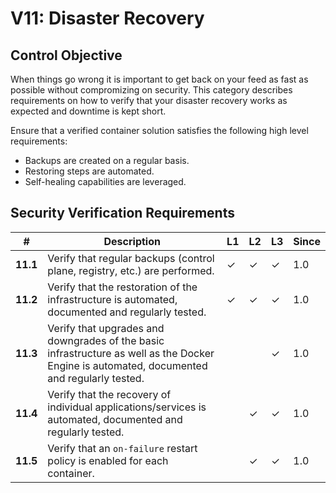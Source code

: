 # V11: Disaster Recovery

## Control Objective

When things go wrong it is important to get back on your feed as fast as possible without compromizing on security. This category describes requirements on how to verify that your disaster recovery works as expected and downtime is kept short.

Ensure that a verified container solution satisfies the following high level requirements:

* Backups are created on a regular basis.
* Restoring steps are automated.
* Self-healing capabilities are leveraged.

## Security Verification Requirements

| # | Description | L1 | L2 | L3 | Since |
| --- | --- | --- | --- | -- | -- |
| **11.1** | Verify that regular backups (control plane, registry, etc.) are performed. | ✓ | ✓ | ✓ | 1.0 |
| **11.2** | Verify that the restoration of the infrastructure is automated, documented and regularly tested. | ✓ | ✓ | ✓ | 1.0 |
| **11.3** | Verify that upgrades and downgrades of the basic infrastructure as well as the Docker Engine is automated, documented and regularly tested. |  |  | ✓ | 1.0 |
| **11.4** | Verify that the recovery of individual applications/services is automated, documented and regularly tested. |  | ✓ | ✓ | 1.0 |
| **11.5** | Verify that an `on-failure` restart policy is enabled for each container. | | ✓ | ✓ | 1.0 |
